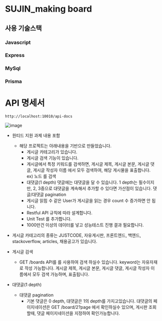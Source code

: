 # SUJIN_making board

## 사용 기술스택

### Javascript

### Express

### MySql

### Prisma



# API 명세서 
```shell
http://localhost:10010/api-docs
```
![image](https://user-images.githubusercontent.com/103615884/183025788-a90c9f92-4407-4378-a9aa-6c2841b742b2.png)




- 원티드 지원 과제 내용 포함
  - 해당 프로젝트는 아래내용을 기반으로 만들었습니다.
    - 게시글 카테고리가 있습니다.
    - 게시글 검색 기능이 있습니다.
    - 게시글에서 특정 키워드를 검색하면, 게시글 제목, 게시글 본문, 게시글 댓글, 게시글 작성자 이름 에서 모두 검색하여, 해당 게시물을 표출합니다.
      ex) 노드 를 검색
    - 대댓글(1 depth)
      댓글에는 대댓글을 달 수 있습니다.
      1 depth는 필수이지만, 2, 3중으로 대댓글을 계속해서 추가할 수 있다면 가산점이 있습니다.
      댓글/대댓글 pagination
    - 게시글 읽힘 수
      같은 User가 게시글을 읽는 경우 count 수 증가하면 안 됩니다.
    - Restful API 규칙에 따라 설계합니다.
    - Unit Test 를 추가합니다.
    - 1000만건 이상의 데이터를 넣고 성능테스트 진행 결과 필요합니다.

- 게시글 카테고리의 종류는 JUSTCODE, 자유게시판, 프론트엔드, 백엔드, stackoverflow, articles, 채용공고가 있습니다.

- 게시글 검색
  - GET /boards API를 를 사용하여 검색 하실수 있습니다. keyword는 자유자재로 작성 가능합니다. 게시글 제목, 게시글 본문, 게시글 댓글, 게시글 작성자 이름에서 모두 검색 가능하며, 표출됩니다.
  
- 대댓글(1 depth)
    - 대댓글 pagination
      - 기본 댓글은 0 depth, 대댓글은 1의 depth를 가지고있습니다. 대댓글의 페이지네이션은 GET /board/2?page 에서 확인하실수 있으며, 게시판 조회할때, 댓글 페이지네이션을 지정하여 확인가능합니다.
